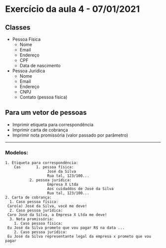 # Exercício da aula 4 - 07/01/2021

## Classes

- Pessoa Física
  - Nome
  - Email
  - Endereço
  - CPF
  - Data de nascimento
- Pessoa Jurídica
  - Nome
  - Email
  - Endereço
  - CNPJ
  - Contato (pessoa física)

## Para um vetor de pessoas

- Imprimir etiqueta para correspondência
- Imprimir carta de cobrança
- Imprimir nota promissória (valor passado por parâmetro)

----
### Modelos:

    1. Etiqueta para correspondência:
		Cas       1. pessoa física:
                       José da Silva
                       Rua tal, 123/100...
               2. pessoa jurídica:
                       Empresa X Ltda
                       Aos cuidaddos de José da Silva
                       Rua tal, 123/100...
    2. Carta de cobrança:
      1. Caso pessoa física:
     Caro(a) José da Silva, você me deve!
      2. Caso pessoa jurídica:
     Caro José da Silva, a Empresa X Ltda me deve!
      3. Nota promissória:
        1. Caso pessoa física:
     Eu José da Silva prometo que vou pagar R$ na data ...
        2. Caso pessoa jurídica:
     Eu José da Silva representante legal da empresa x prometo que vou pagar